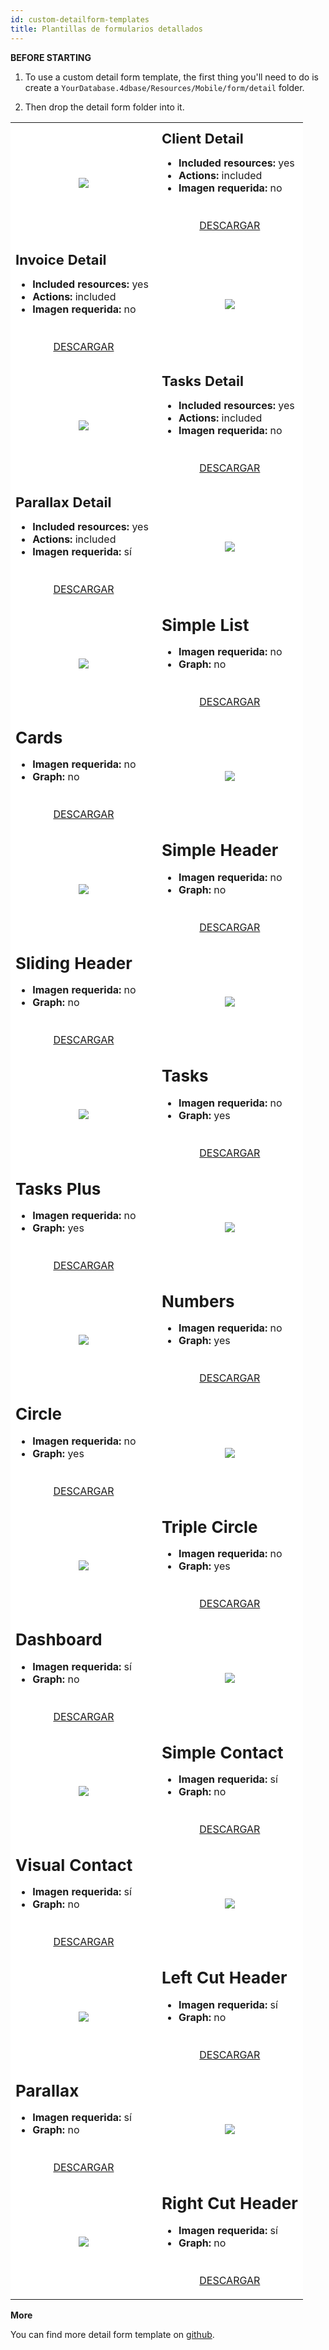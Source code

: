 ```yaml
---
id: custom-detailform-templates
title: Plantillas de formularios detallados
---
```



<div class = "tips"> 

**BEFORE STARTING**

1. To use a custom detail form template, the first thing you'll need to do is create a `YourDatabase.4dbase/Resources/Mobile/form/detail` folder.

2. Then drop the detail form folder into it.</div> 

<div style="height: auto;">
<table>
<col width="50%"> <col width="50%"> 

<tr>
<td style="height: auto; vertical-align: middle;text-align: center; border-color: #FFFFFF;background-color: #FFFFFF">
<img style="max-height: 750px" src="https://raw.githubusercontent.com/4d-for-ios/form-detail-ClientDetail/master/template.gif" />
</td>

<td style="height: auto; vertical-align: middle;border-color: #FFFFFF;background-color: #FFFFFF">
<h1 style="margin-top: 10px; font-size:22px">
Client Detail
</h1>

<ul style="font-size:16px">
<li>
<strong>Included resources:</strong> yes
</li>
<li>
<strong>Actions:</strong> included
</li>
<li>
<strong>Imagen requerida:</strong> no
</li>
</ul>

<div style="text-align: center; margin-top: 40px;">
<p>
<a class="button" style="width: 50%" href="https://github.com/4d-for-ios/form-detail-ClientDetail/releases/latest/download/form-detail-ClientDetail.zip">DESCARGAR</a>
</p>
</div>
</td>
</tr>

<tr>
<td style="height: auto; vertical-align: middle;border-color: #FFFFFF;background-color: #FFFFFF">
<h1 style="margin-top: 10px; font-size:22px">
Invoice Detail
</h1>

<ul style="font-size:c16px">
<li>
<strong>Included resources:</strong> yes
</li>
<li>
<strong>Actions:</strong> included
</li>
<li>
<strong>Imagen requerida:</strong> no
</li>
</ul>

<div style="text-align: center; margin-top: 40px;">
<p>
<a class="button" style="width: 50%" href="https://github.com/4d-for-ios/form-detail-InvoiceDetail/releases/latest/download/form-detail-InvoiceDetail.zip">DESCARGAR</a>
</p>
</div>
</td>

<td style="height: auto; vertical-align: middle;text-align: center; border-color: #FFFFFF;background-color: #FFFFFF">
<img style="max-height: 750px" src="https://raw.githubusercontent.com/4d-for-ios/form-detail-InvoiceDetail/master/template.gif" />
</td>

<tr>
<td style="height: auto; vertical-align: middle;text-align: center; border-color: #FFFFFF;background-color: #FFFFFF">
<img style="max-height: 750px" src="https://raw.githubusercontent.com/4d-for-ios/form-detail-TasksDetail/master/template.gif" />
</td>

<td style="height: auto; vertical-align: middle;border-color: #FFFFFF;background-color: #FFFFFF">
<h1 style="margin-top: 10px; font-size:22px">
Tasks Detail
</h1>

<ul style="font-size:16px">
<li>
<strong>Included resources:</strong> yes
</li>
<li>
<strong>Actions:</strong> included
</li>
<li>
<strong>Imagen requerida:</strong> no
</li>
</ul>

<div style="text-align: center; margin-top: 40px;">
<p>
<a class="button" style="width: 50%" href="https://github.com/4d-for-ios/form-detail-TasksDetail/releases/latest/download/form-detail-TasksDetail.zip">DESCARGAR</a>
</p>
</div>
</td>
</tr>

<tr>
<td style="height: auto; vertical-align: middle;border-color: #FFFFFF;background-color: #FFFFFF">
<h1 style="margin-top: 10px; font-size:22px">
Parallax Detail
</h1>

<ul style="font-size:c16px">
<li>
<strong>Included resources:</strong> yes
</li>
<li>
<strong>Actions:</strong> included
</li>
<li>
<strong>Imagen requerida:</strong> sí
</li>
</ul>

<div style="text-align: center; margin-top: 40px;">
<p>
<a class="button" style="width: 50%" href="https://github.com/4d-for-ios/form-detail-ParallaxDetail/releases/latest/download/form-detail-ParallaxDetail.zip">DESCARGAR</a>
</p>
</div>
</td>

<td style="height: auto; vertical-align: middle;text-align: center; border-color: #FFFFFF;background-color: #FFFFFF">
<img style="max-height: 750px" src="https://raw.githubusercontent.com/4d-for-ios/form-detail-ParallaxDetail/master/template.gif" />
</td>
</tr>

<tr>
<td style="height: auto; vertical-align: middle;text-align: center; border-color: #FFFFFF;background-color: #FFFFFF">
<img style="max-height: 750px" src="https://raw.githubusercontent.com/4d-for-ios/form-detail-SimpleList/master/template.gif" />
</td>

<td style="height: auto; vertical-align: middle;border-color: #FFFFFF;background-color: #FFFFFF">
<h1 style="margin-top: 10px; font-size:26px">
Simple List
</h1>

<ul style="font-size:16px">
<li>
<strong>Imagen requerida:</strong> no
</li>
<li>
<strong>Graph:</strong> no
</li>
</ul>

<div style="text-align: center; margin-top: 40px;">
<p>
<a class="button" style="width: 50%" href="https://github.com/4d-for-ios/form-detail-SimpleList/releases/latest/download/form-detail-SimpleList.zip">DESCARGAR</a>
</p>
</div>
</td>
</tr>

<tr>
<td style="height: auto; vertical-align: middle;border-color: #FFFFFF;background-color: #FFFFFF">
<h1 style="margin-top: 10px; font-size:26px">
Cards
</h1>

<ul style="font-size:16px">
<li>
<strong>Imagen requerida:</strong> no
</li>
<li>
<strong>Graph:</strong> no
</li>
</ul>

<div style="text-align: center; margin-top: 40px;">
<p>
<a class="button" style="width: 50%" href="https://github.com/4d-for-ios/form-detail-Cards/releases/latest/download/form-detail-Cards.zip">DESCARGAR</a>
</p>
</div>
</td>

<td style="height: auto; vertical-align: middle;text-align: center; border-color: #FFFFFF;background-color: #FFFFFF">
<img style="max-height: 750px" src="https://raw.githubusercontent.com/4d-for-ios/form-detail-Cards/master/template.gif" />
</td>
</tr>

<tr>
<td style="height: auto; vertical-align: middle;text-align: center; border-color: #FFFFFF;background-color: #FFFFFF">
<img style="max-height: 750px" src="https://raw.githubusercontent.com/4d-for-ios/form-detail-SimpleHeader/master/template.gif" />
</td>

<td style="height: auto; vertical-align: middle;border-color: #FFFFFF;background-color: #FFFFFF">
<h1 style="margin-top: 10px; font-size:26px">
Simple Header
</h1>

<ul style="font-size:16px">
<li>
<strong>Imagen requerida:</strong> no
</li>
<li>
<strong>Graph:</strong> no
</li>
</ul>

<div style="text-align: center; margin-top: 40px;">
<p>
<a class="button" style="width: 50%" href="https://github.com/4d-for-ios/form-detail-SimpleHeader/releases/latest/download/form-detail-SimpleHeader.zip">DESCARGAR</a>
</p>
</div>
</td>
</tr>

<tr>
<td style="height: auto; vertical-align: middle;border-color: #FFFFFF;background-color: #FFFFFF">
<h1 style="margin-top: 10px; font-size:26px">
Sliding Header
</h1>

<ul style="font-size:16px">
<li>
<strong>Imagen requerida:</strong> no
</li>
<li>
<strong>Graph:</strong> no
</li>
</ul>

<div style="text-align: center; margin-top: 40px;">
<p>
<a class="button" style="width: 50%" href="https://github.com/4d-for-ios/form-detail-SlidingHeader/releases/latest/download/form-detail-SlidingHeader.zip">DESCARGAR</a>
</p>
</div>
</td>

<td style="height: auto; vertical-align: middle;text-align: center; border-color: #FFFFFF;background-color: #FFFFFF">
<img style="max-height: 750px" src="https://raw.githubusercontent.com/4d-for-ios/form-detail-SlidingHeader/master/template.gif" />
</td>
</tr>

<tr>
<td style="height: auto; vertical-align: middle;text-align: center; border-color: #FFFFFF;background-color: #FFFFFF">
<img style="max-height: 750px" src="https://raw.githubusercontent.com/4d-for-ios/form-detail-Tasks/master/template.gif" />
</td>

<td style="height: auto; vertical-align: middle;border-color: #FFFFFF;background-color: #FFFFFF">
<h1 style="margin-top: 10px; font-size:26px">
Tasks
</h1>

<ul style="font-size:16px">
<li>
<strong>Imagen requerida:</strong> no
</li>
<li>
<strong>Graph:</strong> yes
</li>
</ul>

<div style="text-align: center; margin-top: 40px;">
<p>
<a class="button" style="width: 50%" href="https://github.com/4d-for-ios/form-detail-Tasks/releases/latest/download/form-detail-Tasks.zip">DESCARGAR</a>
</p>
</div>
</td>
</tr>

<tr>
<td style="height: auto; vertical-align: middle;border-color: #FFFFFF;background-color: #FFFFFF">
<h1 style="margin-top: 10px; font-size:26px">
Tasks Plus
</h1>

<ul style="font-size:16px">
<li>
<strong>Imagen requerida:</strong> no
</li>
<li>
<strong>Graph:</strong> yes
</li>
</ul>

<div style="text-align: center; margin-top: 40px;">
<p>
<a class="button" style="width: 50%" href="https://github.com/4d-for-ios/form-detail-TasksPlus/releases/latest/download/form-detail-TasksPlus.zip">DESCARGAR</a>
</p>
</div>
</td>

<td style="height: auto; vertical-align: middle;text-align: center; border-color: #FFFFFF;background-color: #FFFFFF">
<img style="max-height: 750px" src="https://raw.githubusercontent.com/4d-for-ios/form-detail-TasksPlus/master/template.gif" />
</td>
</tr>

<tr>
<td style="height: auto; vertical-align: middle;text-align: center; border-color: #FFFFFF;background-color: #FFFFFF">
<img style="max-height: 750px" src="https://raw.githubusercontent.com/4d-for-ios/form-detail-Numbers/master/template.gif" />
</td>

<td style="height: auto; vertical-align: middle;border-color: #FFFFFF;background-color: #FFFFFF">
<h1 style="margin-top: 10px; font-size:26px">
Numbers
</h1>

<ul style="font-size:16px">
<li>
<strong>Imagen requerida:</strong> no
</li>
<li>
<strong>Graph:</strong> yes
</li>
</ul>

<div style="text-align: center; margin-top: 40px;">
<p>
<a class="button" style="width: 50%" href="https://github.com/4d-for-ios/form-detail-Numbers/releases/latest/download/form-detail-Numbers.zip">DESCARGAR</a>
</p>
</div>
</td>
</tr>

<tr>
<td style="height: auto; vertical-align: middle;border-color: #FFFFFF;background-color: #FFFFFF">
<h1 style="margin-top: 10px; font-size:26px">
Circle
</h1>

<ul style="font-size:16px">
<li>
<strong>Imagen requerida:</strong> no
</li>
<li>
<strong>Graph:</strong> yes
</li>
</ul>

<div style="text-align: center; margin-top: 40px;">
<p>
<a class="button" style="width: 50%" href="https://github.com/4d-for-ios/form-detail-Circle/releases/latest/download/form-detail-Circle.zip">DESCARGAR</a>
</p>
</div>
</td>

<td style="height: auto; vertical-align: middle;text-align: center; border-color: #FFFFFF;background-color: #FFFFFF">
<img style="max-height: 750px" src="https://raw.githubusercontent.com/4d-for-ios/form-detail-Circle/master/template.gif" />
</td>
</tr>

<tr>
<td style="height: auto; vertical-align: middle;text-align: center; border-color: #FFFFFF;background-color: #FFFFFF">
<img style="max-height: 750px" src="https://raw.githubusercontent.com/4d-for-ios/form-detail-TripleCircle/master/template.gif" />
</td>

<td style="height: auto; vertical-align: middle;border-color: #FFFFFF;background-color: #FFFFFF">
<h1 style="margin-top: 10px; font-size:26px">
Triple Circle
</h1>

<ul style="font-size:16px">
<li>
<strong>Imagen requerida:</strong> no
</li>
<li>
<strong>Graph:</strong> yes
</li>
</ul>

<div style="text-align: center; margin-top: 40px;">
<p>
<a class="button" style="width: 50%" href="https://github.com/4d-for-ios/form-detail-TripleCircle/releases/latest/download/form-detail-TripleCircle.zip">DESCARGAR</a>
</p>
</div>
</td>
</tr>

<tr>
<td style="height: auto; vertical-align: middle;border-color: #FFFFFF;background-color: #FFFFFF">
<h1 style="margin-top: 10px; font-size:26px">
Dashboard
</h1>

<ul style="font-size:16px">
<li>
<strong>Imagen requerida:</strong> sí
</li>
<li>
<strong>Graph:</strong> no
</li>
</ul>

<div style="text-align: center; margin-top: 40px;">
<p>
<a class="button" style="width: 50%" href="https://github.com/4d-for-ios/form-detail-Dashboard/releases/latest/download/form-detail-Dashboard.zip">DESCARGAR</a>
</p>
</div>
</td>

<td style="height: auto; vertical-align: middle;text-align: center; border-color: #FFFFFF;background-color: #FFFFFF">
<img style="max-height: 750px" src="https://raw.githubusercontent.com/4d-for-ios/form-detail-Dashboard/master/template.gif" />
</td>
</tr>

<tr>
<td style="height: auto; vertical-align: middle;text-align: center; border-color: #FFFFFF;background-color: #FFFFFF">
<img style="max-height: 750px" src="https://raw.githubusercontent.com/4d-for-ios/form-detail-SimpleContact/master/template.gif" />
</td>

<td style="height: auto; vertical-align: middle;border-color: #FFFFFF;background-color: #FFFFFF">
<h1 style="margin-top: 10px; font-size:26px">
Simple Contact
</h1>

<ul style="font-size:16px">
<li>
<strong>Imagen requerida:</strong> sí
</li>
<li>
<strong>Graph:</strong> no
</li>
</ul>

<div style="text-align: center; margin-top: 40px;">
<p>
<a class="button" style="width: 50%" href="https://github.com/4d-for-ios/form-detail-SimpleContact/releases/latest/download/form-detail-SimpleContact.zip">DESCARGAR</a>
</p>
</div>
</td>
</tr>

<tr>
<td style="height: auto; vertical-align: middle;border-color: #FFFFFF;background-color: #FFFFFF">
<h1 style="margin-top: 10px; font-size:26px">
Visual Contact
</h1>

<ul style="font-size:16px">
<li>
<strong>Imagen requerida:</strong> sí
</li>
<li>
<strong>Graph:</strong> no
</li>
</ul>

<div style="text-align: center; margin-top: 40px;">
<p>
<a class="button" style="width: 50%" href="https://github.com/4d-for-ios/form-detail-VisualContact/releases/latest/download/form-detail-VisualContact.zip">DESCARGAR</a>
</p>
</div>
</td>

<td style="height: auto; vertical-align: middle;text-align: center; border-color: #FFFFFF;background-color: #FFFFFF">
<img style="max-height: 750px" src="https://raw.githubusercontent.com/4d-for-ios/form-detail-VisualContact/master/template.gif" />
</td>
</tr>

<tr>
<td style="height: auto; vertical-align: middle;text-align: center; border-color: #FFFFFF;background-color: #FFFFFF">
<img style="max-height: 750px" src="https://raw.githubusercontent.com/4d-for-ios/form-detail-LeftCutHeader/master/template.gif" />
</td>

<td style="height: auto; vertical-align: middle;border-color: #FFFFFF;background-color: #FFFFFF">
<h1 style="margin-top: 10px; font-size:26px">
Left Cut Header
</h1>

<ul style="font-size:16px">
<li>
<strong>Imagen requerida:</strong> sí
</li>
<li>
<strong>Graph:</strong> no
</li>
</ul>

<div style="text-align: center; margin-top: 40px;">
<p>
<a class="button" style="width: 50%" href="https://github.com/4d-for-ios/form-detail-LeftCutHeader/releases/latest/download/form-detail-LeftCutHeader.zip">DESCARGAR</a>
</p>
</div>
</td>
</tr>

<tr>
<td style="height: auto; vertical-align: middle;border-color: #FFFFFF;background-color: #FFFFFF">
<h1 style="margin-top: 10px; font-size:26px">
Parallax
</h1>

<ul style="font-size:16px">
<li>
<strong>Imagen requerida:</strong> sí
</li>
<li>
<strong>Graph:</strong> no
</li>
</ul>

<div style="text-align: center; margin-top: 40px;">
<p>
<a class="button" style="width: 50%" href="https://github.com/4d-for-ios/form-detail-ParallaxHeader/releases/latest/download/form-detail-ParallaxHeader.zip">DESCARGAR</a>
</p>
</div>
</td>

<td style="height: auto; vertical-align: middle;text-align: center; border-color: #FFFFFF;background-color: #FFFFFF">
<img style="max-height: 750px" src="https://raw.githubusercontent.com/4d-for-ios/form-detail-ParallaxHeader/master/template.gif" />
</td>
</tr>

<tr>
<td style="height: auto; vertical-align: middle;text-align: center; border-color: #FFFFFF;background-color: #FFFFFF">
<img style="max-height: 750px" src="https://raw.githubusercontent.com/4d-for-ios/form-detail-RightCutHeader/master/template.gif" />
</td>

<td style="height: auto; vertical-align: middle;border-color: #FFFFFF;background-color: #FFFFFF">
<h1 style="margin-top: 10px; font-size:26px">
Right Cut Header
</h1>

<ul style="font-size:16px">
<li>
<strong>Imagen requerida:</strong> sí
</li>
<li>
<strong>Graph:</strong> no
</li>
</ul>

<div style="text-align: center; margin-top: 40px;">
<p>
<a class="button" style="width: 50%" href="https://github.com/4d-for-ios/form-detail-RightCutHeader/releases/latest/download/form-detail-RightCutHeader.zip">DESCARGAR</a>
</p>
</div>
</td>
</tr></table> </div> <div class = "tips"> 

<p>
<strong>More</strong>
</p>

<p>
You can find more detail form template on <a href="https://github.com/search?q=topic%3A4d-for-ios-form-detail">github</a>.
</p></div>